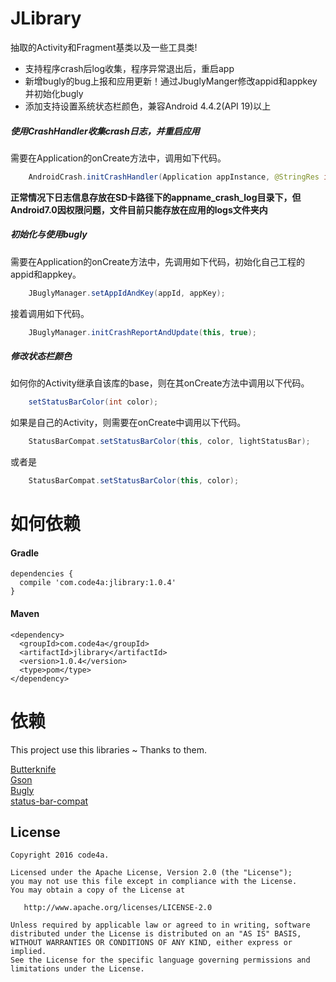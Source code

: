 # JLibrary

抽取的Activity和Fragment基类以及一些工具类!

* 支持程序crash后log收集，程序异常退出后，重启app
* 新增bugly的bug上报和应用更新！通过JbuglyManger修改appid和appkey 并初始化bugly
* 添加支持设置系统状态栏颜色，兼容Android 4.4.2(API 19)以上

##### 使用CrashHandler收集crash日志，并重启应用

需要在Application的onCreate方法中，调用如下代码。
```java
    AndroidCrash.initCrashHandler(Application appInstance, @StringRes int resId, Class<?> restartClass);
```

**正常情况下日志信息存放在SD卡路径下的appname_crash_log目录下，但Android7.0因权限问题，文件目前只能存放在应用的logs文件夹内**

##### 初始化与使用bugly

需要在Application的onCreate方法中，先调用如下代码，初始化自己工程的appid和appkey。
```java
    JBuglyManager.setAppIdAndKey(appId, appKey);
```
接着调用如下代码。
```java
    JBuglyManager.initCrashReportAndUpdate(this, true);
```

##### 修改状态栏颜色

如何你的Activity继承自该库的base，则在其onCreate方法中调用以下代码。
```java
    setStatusBarColor(int color);
```
如果是自己的Activity，则需要在onCreate中调用以下代码。
```java
    StatusBarCompat.setStatusBarColor(this, color, lightStatusBar);
```
或者是
```java
    StatusBarCompat.setStatusBarColor(this, color);
```

# 如何依赖

#### Gradle
```
dependencies {
  compile 'com.code4a:jlibrary:1.0.4'
}
```

#### Maven
```
<dependency>
  <groupId>com.code4a</groupId>
  <artifactId>jlibrary</artifactId>
  <version>1.0.4</version>
  <type>pom</type>
</dependency>
```

# 依赖

This project use this libraries ~ Thanks to them.

  [Butterknife](https://github.com/JakeWharton/butterknife)  <br>
  [Gson](https://github.com/google/gson)  <br>
  [Bugly](https://github.com/BuglyDevTeam/Bugly-Android-Demo)  <br>
  [status-bar-compat](https://github.com/msdx/status-bar-compat)  <br>


License
--------

    Copyright 2016 code4a.

    Licensed under the Apache License, Version 2.0 (the "License");
    you may not use this file except in compliance with the License.
    You may obtain a copy of the License at

       http://www.apache.org/licenses/LICENSE-2.0

    Unless required by applicable law or agreed to in writing, software
    distributed under the License is distributed on an "AS IS" BASIS,
    WITHOUT WARRANTIES OR CONDITIONS OF ANY KIND, either express or implied.
    See the License for the specific language governing permissions and
    limitations under the License.


